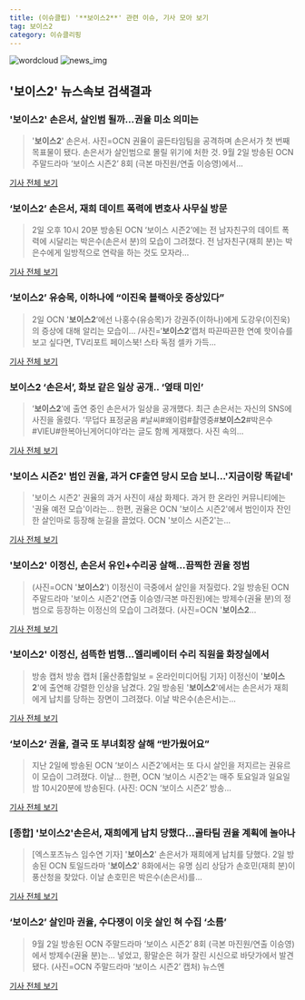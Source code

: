 ```yaml
---
title: (이슈클립) '**보이스2**' 관련 이슈, 기사 모아 보기
tag: 보이스2
category: 이슈클리핑
---
```

![wordcloud](https://s3.ap-northeast-2.amazonaws.com/lyrics101-wordcloud/2018-09-03-1535920693.png)
![news_img](https://user-images.githubusercontent.com/42597476/44507050-1206f400-a6e4-11e8-8d98-7ffbfebb353f.png)
## **'**보이스2**'** 뉴스속보 검색결과
### '**보이스2**' 손은서, 살인범 될까…권율 미소 의미는

>'**보이스2**' 손은서. 사진=OCN 권율이 골든타임팀을 공격하며 손은서가 첫 번째 목표물이 됐다. 손은서가 살인범으로 몰릴 위기에 처한 것. 9월 2일 방송된 OCN 주말드라마 ‘보이스 시즌2’ 8회 (극본 마진원/연출 이승영)에서...

<a href="http://news20.busan.com/controller/newsController.jsp?newsId=20180903000008" target="_blank">기사 전체 보기</a>

### ‘**보이스2**’ 손은서, 재희 데이트 폭력에 변호사 사무실 방문

>2일 오후 10시 20분 방송된 OCN ‘보이스 시즌2’에는 전 남자친구의 데이트 폭력에 시달리는 박은수(손은서 분)의 모습이 그려졌다. 전 남자친구(재희 분)는 박은수에게 일방적으로 연락을 하는 것도 모자라...

<a href="http://biz.heraldcorp.com/view.php?ud=201809022326415879847_1" target="_blank">기사 전체 보기</a>

### ‘**보이스2**’ 유승목, 이하나에 “이진욱 블랙아웃 증상있다”

>2일 OCN '**보이스2**‘에선 나홍수(유승목)가 강권주(이하나)에게 도강우(이진욱)의 증상에 대해 알리는 모습이... /사진=‘**보이스2**’캡처 따끈따끈한 연예 핫이슈를 보고 싶다면, TV리포트 페이스북! 스타 독점 셀카 가득...

<a href="http://www.tvreport.co.kr/?c=news&m=newsview&idx=1077870" target="_blank">기사 전체 보기</a>

### **보이스2** ‘손은서’, 화보 같은 일상 공개.. ‘옆태 미인’

>‘**보이스2**’에 출연 중인 손은서가 일상을 공개했다. 최근 손은서는 자신의 SNS에 사진을 올렸다. ‘무덥다 표정굳음 #날씨#왜이럼#촬영중#**보이스2**#박은수#VIEU#한복아닌게어디야’라는 글도 함께 게재했다. 사진 속의...

<a href="http://www.kookje.co.kr/news2011/asp/newsbody.asp?code=0500&key=20180903.99099000557" target="_blank">기사 전체 보기</a>

### '보이스 시즌2' 범인 권율, 과거 CF출연 당시 모습 보니…'지금이랑 똑같네'

>'보이스 시즌2' 권율의 과거 사진이 새삼 화제다.   과거 한 온라인 커뮤니티에는 '권율 예전 모습'이라는... 한편, 권율은 OCN '보이스 시즌2'에서 범인이자 잔인한 살인마로 등장해 눈길을 끌었다. OCN '보이스 시즌2'는...

<a href="http://www.topstarnews.net/news/articleView.html?idxno=475408" target="_blank">기사 전체 보기</a>

### '**보이스2**' 이정신, 손은서 유인+수리공 살해…끔찍한 권율 정범

>(사진=OCN '**보이스2**') 이정신이 극중에서 살인을 저질렀다. 2일 방송된 OCN 주말드라마 '보이스 시즌2'(연출 이승영/극본 마진원)에는 방제수(권율 분)의 정범으로 등장하는 이정신의 모습이 그려졌다. (사진=OCN '**보이스2**...

<a href="http://www.slist.kr/news/articleView.html?idxno=44407" target="_blank">기사 전체 보기</a>

### '**보이스2**' 이정신, 섬뜩한 범행…엘리베이터 수리 직원을 화장실에서

>방송 캡처 방송 캡처 [울산종합일보 = 온라인미디어팀 기자] 이정신이 '**보이스2**'에 출연해 강렬한 인상을 남겼다. 2일 방송된 '**보이스2**'에서는 손은서가 재희에게 납치를 당하는 장면이 그려졌다. 이날 박은수(손은서)는...

<a href="http://www.ujnews.co.kr/news/articleView.html?idxno=422340" target="_blank">기사 전체 보기</a>

### ‘**보이스2**‘ 권율, 결국 또 부녀회장 살해 “반가웠어요”

>지난 2일에 방송된 OCN ‘보이스 시즌2’에서는 또 다시 살인을 저지르는 권유르이 모습이 그려졌다. 이날... 한편, OCN ‘보이스 시즌2’는 매주 토요일과 일요일 밤 10시20분에 방송된다. (사진: OCN ‘보이스 시즌2’ 방송...

<a href="http://news.mtn.co.kr/newscenter/news_viewer.mtn?gidx=2018090300015642670" target="_blank">기사 전체 보기</a>

### [종합] '**보이스2**'손은서, 재희에게 납치 당했다…골타팀 권율 계획에 놀아나

>[엑스포츠뉴스 임수연 기자]  '**보이스2**' 손은서가 재희에게 납치를 당했다. 2일 방송된 OCN 토일드라마 '**보이스2**' 8화에서는 유명 심리 상담가 손호민(재희 분)이 풍산청을 찾았다. 이날 손호민은 박은수(손은서)를...

<a href="http://www.xportsnews.com/?ac=article_view&entry_id=1014589" target="_blank">기사 전체 보기</a>

### ‘**보이스2**’ 살인마 권율, 수다쟁이 이웃 살인 혀 수집 ‘소름’

>9월 2일 방송된 OCN 주말드라마 ‘보이스 시즌2’ 8회 (극본 마진원/연출 이승영)에서 방제수(권율 분)는... 넣었고, 황말순은 혀가 잘린 시신으로 바닷가에서 발견됐다. (사진=OCN 주말드라마 ‘보이스 시즌2’ 캡처) 뉴스엔

<a href="http://www.newsen.com/news_view.php?uid=201809022314501710" target="_blank">기사 전체 보기</a>


